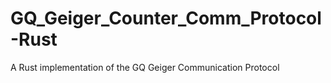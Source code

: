 # GQ_Geiger_Counter_Comm_Protocol-Rust
A Rust implementation of the GQ Geiger Communication Protocol
